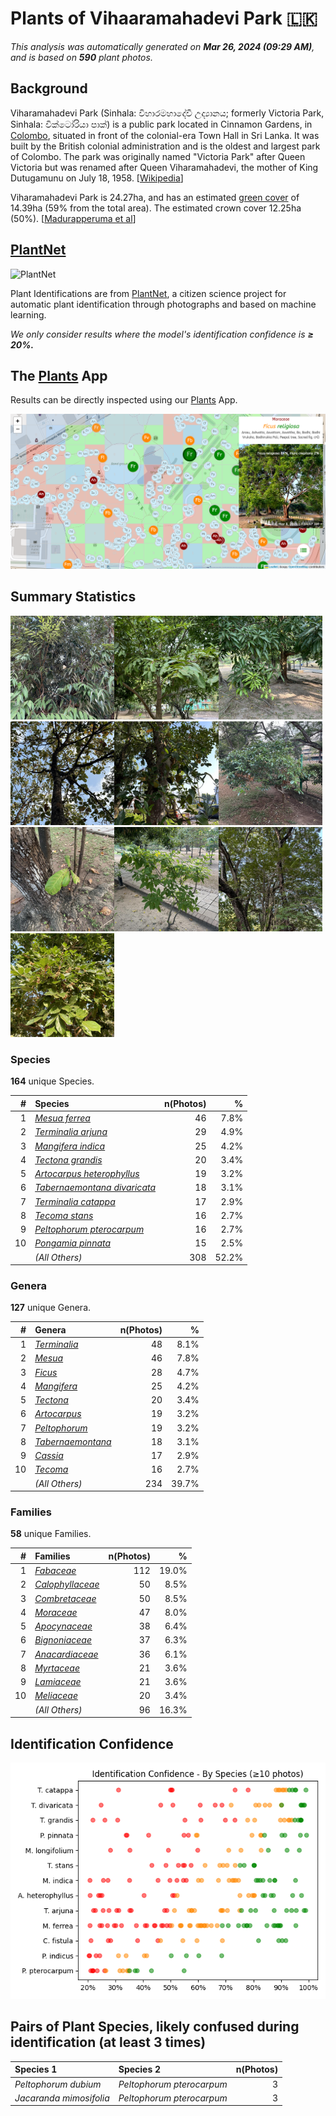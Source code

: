# Plants of Vihaaramahadevi Park :sri_lanka:

*This analysis was automatically generated on  **Mar 26, 2024 (09:29 AM)**, and is based on  **590** plant photos.*

## Background

Viharamahadevi Park (Sinhala: විහාරමහාදේවී උද්‍යානය; formerly Victoria Park, Sinhala: වික්ටෝරියා පාක්) is a public park located in Cinnamon Gardens, in [Colombo](https://en.wikipedia.org/wiki/Colombo), situated in front of the colonial-era Town Hall in Sri Lanka. It was built by the British colonial administration and is the oldest and largest park of Colombo. The park was originally named "Victoria Park" after Queen Victoria but was renamed after Queen Viharamahadevi, the mother of King Dutugamunu on July 18, 1958. [[Wikipedia](https://en.wikipedia.org/wiki/Viharamahadevi_Park)]

Viharamahadevi Park is 24.27ha, and has an estimated [green cover](https://en.wikipedia.org/wiki/Vegetation) of 14.39ha (59% from the total area). The estimated crown cover 12.25ha (50%). [[Madurapperuma et al](https://www.researchgate.net/publication/282250239_CrownTree_cover_of_Viharamahadevi_Park_Colombo)]

## [PlantNet](https://plantnet.org)

![PlantNet](https://plantnet.org/wp-content/uploads/2020/12/plantnet_header.png)

Plant Identifications are from  [PlantNet](https://plantnet.org), a citizen science project for automatic plant identification through photographs and based on machine learning.

*We only consider results where the model's identification confidence is **≥ 20%.***

## The [Plants](https://nuuuwan.github.io/plants) App

Results can be directly inspected using our [Plants](https://nuuuwan.github.io/plants) App.

![App](images/app.png)

## Summary Statistics

<img src="data/images/Photo-2024-03-11-07-03-27.jpg" alt="Mesua ferrea" width="33%" style= /><img src="data/images/Photo-2024-03-21-07-08-12.jpg" alt="Terminalia arjuna" width="33%" style= /><img src="data/images/Photo-2024-03-21-08-12-16.jpg" alt="Mangifera indica" width="33%" style= /><img src="data/images/Photo-2024-03-19-07-18-25.jpg" alt="Tectona grandis" width="33%" style= /><img src="data/images/Photo-2024-03-25-07-22-44.jpg" alt="Artocarpus heterophyllus" width="33%" style= /><img src="data/images/Photo-2024-03-11-06-27-36.jpg" alt="Tabernaemontana divaricata" width="33%" style= /><img src="data/images/Photo-2024-03-11-06-36-36.jpg" alt="Terminalia catappa" width="33%" style= /><img src="data/images/Photo-2024-03-11-06-40-57.jpg" alt="Tecoma stans" width="33%" style= /><img src="data/images/Photo-2024-03-22-08-05-36.jpg" alt="Peltophorum pterocarpum" width="33%" style= /><img src="data/images/Photo-2024-03-21-08-10-07.jpg" alt="Pongamia pinnata" width="33%" style= />

### Species

**164** unique Species.

| # | Species | n(Photos) | % |
| ---: | :--- | ---: | ---: |
| 1 | [*Mesua ferrea*](https://en.wikipedia.org/wiki/Mesua_ferrea) | 46 | 7.8% |
| 2 | [*Terminalia arjuna*](https://en.wikipedia.org/wiki/Terminalia_arjuna) | 29 | 4.9% |
| 3 | [*Mangifera indica*](https://en.wikipedia.org/wiki/Mangifera_indica) | 25 | 4.2% |
| 4 | [*Tectona grandis*](https://en.wikipedia.org/wiki/Tectona_grandis) | 20 | 3.4% |
| 5 | [*Artocarpus heterophyllus*](https://en.wikipedia.org/wiki/Artocarpus_heterophyllus) | 19 | 3.2% |
| 6 | [*Tabernaemontana divaricata*](https://en.wikipedia.org/wiki/Tabernaemontana_divaricata) | 18 | 3.1% |
| 7 | [*Terminalia catappa*](https://en.wikipedia.org/wiki/Terminalia_catappa) | 17 | 2.9% |
| 8 | [*Tecoma stans*](https://en.wikipedia.org/wiki/Tecoma_stans) | 16 | 2.7% |
| 9 | [*Peltophorum pterocarpum*](https://en.wikipedia.org/wiki/Peltophorum_pterocarpum) | 16 | 2.7% |
| 10 | [*Pongamia pinnata*](https://en.wikipedia.org/wiki/Pongamia_pinnata) | 15 | 2.5% |
|  | *(All Others)* | 308 | 52.2% |

### Genera

**127** unique Genera.

| # | Genera | n(Photos) | % |
| ---: | :--- | ---: | ---: |
| 1 | [*Terminalia*](https://en.wikipedia.org/wiki/Terminalia) | 48 | 8.1% |
| 2 | [*Mesua*](https://en.wikipedia.org/wiki/Mesua) | 46 | 7.8% |
| 3 | [*Ficus*](https://en.wikipedia.org/wiki/Ficus) | 28 | 4.7% |
| 4 | [*Mangifera*](https://en.wikipedia.org/wiki/Mangifera) | 25 | 4.2% |
| 5 | [*Tectona*](https://en.wikipedia.org/wiki/Tectona) | 20 | 3.4% |
| 6 | [*Artocarpus*](https://en.wikipedia.org/wiki/Artocarpus) | 19 | 3.2% |
| 7 | [*Peltophorum*](https://en.wikipedia.org/wiki/Peltophorum) | 19 | 3.2% |
| 8 | [*Tabernaemontana*](https://en.wikipedia.org/wiki/Tabernaemontana) | 18 | 3.1% |
| 9 | [*Cassia*](https://en.wikipedia.org/wiki/Cassia) | 17 | 2.9% |
| 10 | [*Tecoma*](https://en.wikipedia.org/wiki/Tecoma) | 16 | 2.7% |
|  | *(All Others)* | 234 | 39.7% |

### Families

**58** unique Families.

| # | Families | n(Photos) | % |
| ---: | :--- | ---: | ---: |
| 1 | [*Fabaceae*](https://en.wikipedia.org/wiki/Fabaceae) | 112 | 19.0% |
| 2 | [*Calophyllaceae*](https://en.wikipedia.org/wiki/Calophyllaceae) | 50 | 8.5% |
| 3 | [*Combretaceae*](https://en.wikipedia.org/wiki/Combretaceae) | 50 | 8.5% |
| 4 | [*Moraceae*](https://en.wikipedia.org/wiki/Moraceae) | 47 | 8.0% |
| 5 | [*Apocynaceae*](https://en.wikipedia.org/wiki/Apocynaceae) | 38 | 6.4% |
| 6 | [*Bignoniaceae*](https://en.wikipedia.org/wiki/Bignoniaceae) | 37 | 6.3% |
| 7 | [*Anacardiaceae*](https://en.wikipedia.org/wiki/Anacardiaceae) | 36 | 6.1% |
| 8 | [*Myrtaceae*](https://en.wikipedia.org/wiki/Myrtaceae) | 21 | 3.6% |
| 9 | [*Lamiaceae*](https://en.wikipedia.org/wiki/Lamiaceae) | 21 | 3.6% |
| 10 | [*Meliaceae*](https://en.wikipedia.org/wiki/Meliaceae) | 20 | 3.4% |
|  | *(All Others)* | 96 | 16.3% |

## Identification Confidence

![](images/identification_score.species.png)

## Pairs of Plant Species, likely confused during identification (at least 3 times)

| Species 1 | Species 2 | n(Photos) |
| :--- | :--- | ---: |
| *Peltophorum dubium* | *Peltophorum pterocarpum* | 3 |
| *Jacaranda mimosifolia* | *Peltophorum pterocarpum* | 3 |
